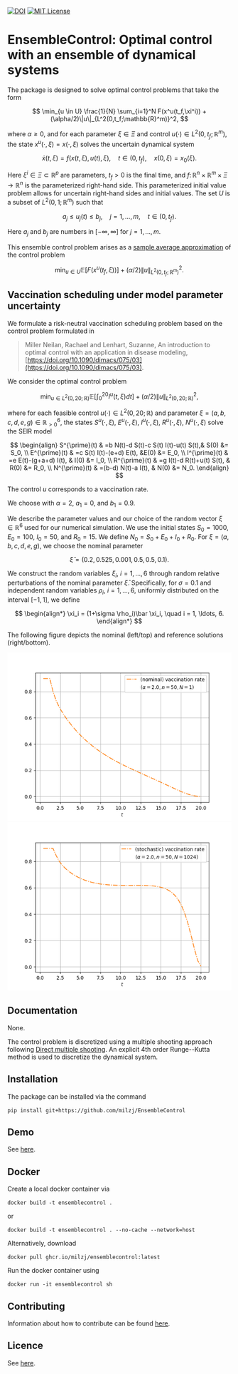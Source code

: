 [![DOI](https://zenodo.org/badge/814172654.svg)](https://zenodo.org/doi/10.5281/zenodo.11669862)
[![MIT License](https://img.shields.io/badge/License-MIT-yellow.svg)](LICENSE)

# EnsembleControl: Optimal control with an ensemble of dynamical systems

The package is designed to solve optimal control problems that take the form

$$
\min_{u \in U} \frac{1}{N} \sum_{i=1}^N F(x^u(t_f,\xi^i)) + (\alpha/2)\|u\|_{L^2(0,t_f;\mathbb{R}^m)}^2,
$$

where $\alpha \geq 0$, and for each parameter $\xi \in \Xi$ and control $u(\cdot) \in L^2(0,t_f;\mathbb{R}^m)$, 
the state $x^u(\cdot, \xi) = x(\cdot, \xi)$ solves the uncertain dynamical system

$$
\dot{x}(t, \xi)  = f(x(t,\xi), u(t), \xi), \quad t \in (0,t_f), \quad x(0,\xi) = x_0(\xi).
$$

Here $\xi^i \in \Xi \subset \mathbb{R}^p$ are parameters, $t_f > 0$ is the final time, and
$f \colon \mathbb{R}^n  \times \mathbb{R}^m \times \Xi \to \mathbb{R}^n$ is the parameterized right-hand side.
This parameterized initial value problem allows for uncertain right-hand sides and initial values.
The set $U$ is a subset of $L^2(0,1;\mathbb{R}^m)$ such that 

$$
a_j \leq u_j(t) \leq b_j, \quad j = 1, \ldots, m, \quad t \in (0,t_f).
$$

Here $a_j$ and $b_j$ are numbers in $[-\infty, \infty]$ for $j=1, \dots, m$.

This ensemble control problem arises as a [sample average approximation](https://doi.org/10.1137/S1052623499363220)
of the control problem

$$
\min_{u \in U} \mathbb{E}[F(x^u(t_f,\xi))] + (\alpha/2)\|u\|_{L^2(0,t_f;\mathbb{R}^m)}^2.
$$

## Vaccination scheduling under model parameter uncertainty

We formulate a risk-neutral vaccination scheduling problem based on the control problem formulated in 

> Miller Neilan, Rachael and Lenhart, Suzanne, An introduction to optimal control with an application in disease modeling, [https://doi.org/10.1090/dimacs/075/03](https://doi.org/10.1090/dimacs/075/03).

We consider the optimal control problem 

$$
\min_{u \in L^2(0, 20;\mathbb{R})} \mathbb{E}\Big[\int_{0}^{20} I^u(t,\xi) dt\Big]+(\alpha/2)\|u\|_{L^2(0,20;\mathbb{R})}^2,
$$

where for each feasible control $u(\cdot) \in L^2(0, 20;\mathbb{R})$ and parameter 
$\xi = (a, b, c, d, e, g) \in \mathbb{R}_{>0}^6$,
the states 
$S^u(\cdot,\xi)$, $E^u(\cdot, \xi)$, $I^u(\cdot,\xi)$, $R^u(\cdot,\xi)$,
$N^u(\cdot, \xi)$ 
solve the SEIR model 

$$
\begin{align}
S^{\prime}(t) & =b N(t)-d S(t)-c S(t) I(t)-u(t) S(t),& S(0)  &= S_0, \\
E^{\prime}(t) & =c S(t) I(t)-(e+d) E(t),  &E(0)  &= E_0, \\
I^{\prime}(t) & =e E(t)-(g+a+d) I(t), & I(0)  &= I_0, \\
R^{\prime}(t) & =g I(t)-d R(t)+u(t) S(t), & R(0)  &= R_0,  \\
N^{\prime}(t) & =(b-d) N(t)-a I(t), & N(0)  &= N_0.  
\end{align}
$$

The control $u$ corresponds to a vaccination rate.

We choose with $\alpha = 2$, $a_1 = 0$, and $b_1 = 0.9$.

We describe the parameter values and our
choice of the random vector $\xi \in \mathbb{R}^6$
used for our numerical simulation.
We use the initial states
$S_0 = 1000$, 
$E_0 = 100$,
$I_0 = 50$,
and
$R_0 = 15$.
We define $N_0 = S_0 + E_0 + I_0 + R_0$. 
For $\xi = (a, b, c, d, e, g)$, we choose the nominal parameter 

$$
\bar \xi = (0.2, 0.525, 0.001, 0.5, 0.5, 0.1).
$$

We construct the random variables $\xi_i$, $i = 1, \ldots, 6$ through 
random relative
perturbations of the nominal parameter $\bar \xi$. Specifically,
for $\sigma = 0.1$ and independent random variables
$\rho_i$, $i = 1, \ldots, 6$, uniformly distributed on 
the interval $[-1,1]$, we define

$$
\begin{align*}
\xi_i = (1+\sigma \rho_i)\bar \xi_i, \quad i = 1, \ldots, 6.
\end{align*}
$$

The following figure depicts the nominal (left/top) and reference solutions
(right/bottom).

![](demo/vaccination_schedule/output/nominal_vaccination_rate.png)
![](demo/vaccination_schedule/output/stochastic_vaccination_rate.png)

## Documentation

None.

The control problem is discretized using a multiple shooting approach
following [Direct multiple shooting](https://github.com/casadi/casadi/blob/main/docs/examples/python/direct_multiple_shooting.py).
An explicit 4th order Runge--Kutta method is used to discretize the dynamical system.

## Installation

The package can be installed via the command

```
pip install git+https://github.com/milzj/EnsembleControl
```

## Demo

See [here](/demo).

## Docker

Create a local docker container via

```
docker build -t ensemblecontrol .
```

or

```
docker build -t ensemblecontrol . --no-cache --network=host
```

Alternatively, download

```
docker pull ghcr.io/milzj/ensemblecontrol:latest
```

Run the docker container using

```
docker run -it ensemblecontrol sh
```

## Contributing

Information about how to contribute can be found
[here](CONTRIBUTING.md).

## Licence

See [here](LICENSE).
